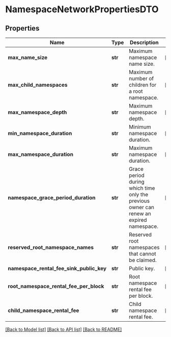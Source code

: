 # NamespaceNetworkPropertiesDTO

## Properties
Name | Type | Description | Notes
------------ | ------------- | ------------- | -------------
**max_name_size** | **str** | Maximum namespace name size. | [optional] 
**max_child_namespaces** | **str** | Maximum number of children for a root namespace. | [optional] 
**max_namespace_depth** | **str** | Maximum namespace depth. | [optional] 
**min_namespace_duration** | **str** | Minimum namespace duration. | [optional] 
**max_namespace_duration** | **str** | Maximum namespace duration. | [optional] 
**namespace_grace_period_duration** | **str** | Grace period during which time only the previous owner can renew an expired namespace. | [optional] 
**reserved_root_namespace_names** | **str** | Reserved root namespaces that cannot be claimed. | [optional] 
**namespace_rental_fee_sink_public_key** | **str** | Public key. | [optional] 
**root_namespace_rental_fee_per_block** | **str** | Root namespace rental fee per block. | [optional] 
**child_namespace_rental_fee** | **str** | Child namespace rental fee. | [optional] 

[[Back to Model list]](../README.md#documentation-for-models) [[Back to API list]](../README.md#documentation-for-api-endpoints) [[Back to README]](../README.md)


